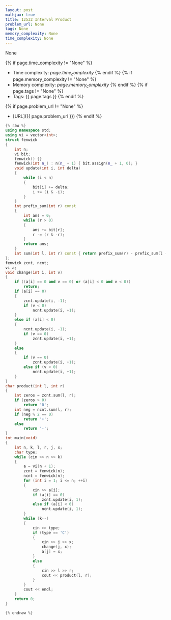 ```yaml
---
layout: post
mathjax: true
title: 12532 Interval Product
problem_url: None
tags: None
memory_complexity: None
time_complexity: None
---
```


None


{% if page.time_complexity != "None" %}
- Time complexity: ${{ page.time_complexity }}$
{% endif %}
{% if page.memory_complexity != "None" %}
- Memory complexity: ${{ page.memory_complexity }}$
{% endif %}
{% if page.tags != "None" %}
- Tags: {{ page.tags }}
{% endif %}

{% if page.problem_url != "None" %}
- [URL]({{ page.problem_url }})
{% endif %}

```cpp
{% raw %}
using namespace std;
using vi = vector<int>;
struct fenwick
{
    int n;
    vi bit;
    fenwick() {}
    fenwick(int n_) : n(n_ + 1) { bit.assign(n_ + 1, 0); }
    void update(int i, int delta)
    {
        while (i < n)
        {
            bit[i] += delta;
            i += (i & -i);
        }
    }
    int prefix_sum(int r) const
    {
        int ans = 0;
        while (r > 0)
        {
            ans += bit[r];
            r -= (r & -r);
        }
        return ans;
    }
    int sum(int l, int r) const { return prefix_sum(r) - prefix_sum(l - 1); }
};
fenwick zcnt, ncnt;
vi a;
void change(int i, int v)
{
    if ((a[i] == 0 and v == 0) or (a[i] < 0 and v < 0))
        return;
    if (a[i] == 0)
    {
        zcnt.update(i, -1);
        if (v < 0)
            ncnt.update(i, +1);
    }
    else if (a[i] < 0)
    {
        ncnt.update(i, -1);
        if (v == 0)
            zcnt.update(i, +1);
    }
    else
    {
        if (v == 0)
            zcnt.update(i, +1);
        else if (v < 0)
            ncnt.update(i, +1);
    }
}
char product(int l, int r)
{
    int zeros = zcnt.sum(l, r);
    if (zeros > 0)
        return '0';
    int neg = ncnt.sum(l, r);
    if (neg % 2 == 0)
        return '+';
    else
        return '-';
}
int main(void)
{
    int n, k, l, r, j, x;
    char type;
    while (cin >> n >> k)
    {
        a = vi(n + 1);
        zcnt = fenwick(n);
        ncnt = fenwick(n);
        for (int i = 1; i <= n; ++i)
        {
            cin >> a[i];
            if (a[i] == 0)
                zcnt.update(i, 1);
            else if (a[i] < 0)
                ncnt.update(i, 1);
        }
        while (k--)
        {
            cin >> type;
            if (type == 'C')
            {
                cin >> j >> x;
                change(j, x);
                a[j] = x;
            }
            else
            {
                cin >> l >> r;
                cout << product(l, r);
            }
        }
        cout << endl;
    }
    return 0;
}

{% endraw %}
```